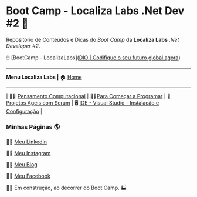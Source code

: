 # Boot Camp - Localiza Labs .Net Dev #2 :tractor:
Repositório de Conteúdos e Dicas do _Boot Camp_ da **Localiza Labs**  _.Net Developer #2_.

:computer_mouse: [BootCamp - LocalizaLabs]([DIO | Codifique o seu futuro global agora](https://web.dio.me/track/localiza-net-developer-2?tab=path))

------

**Menu Localiza Labs |** :house: [Home](https://github.com/fabiomfaria/dio-desafio-github-primeiro-repositorio)

------
| :man_scientist: [Pensamento Computacional](https://github.com/fabiomfaria/dio-desafio-github-primeiro-repositorio/tree/main/Bootcamp-LocalizaLabs-dotNet-Developer-2/a-Pensamento-Computacional) | :man_technologist:[Para Começar a Programar](https://github.com/fabiomfaria/dio-desafio-github-primeiro-repositorio/tree/main/Bootcamp-LocalizaLabs-dotNet-Developer-2/b-Primeiros-Passos-Para-Come%C3%A7ar-A-Programar) | :card_index: [Projetos Ageis com Scrum](https://github.com/fabiomfaria/dio-desafio-github-primeiro-repositorio/tree/main/Bootcamp-LocalizaLabs-dotNet-Developer-2/c-Projetos-Ageis-Com-SCRUM) | 🖥️ [IDE - Visual Studio - Instalação e Configuração](https://github.com/fabiomfaria/dio-desafio-github-primeiro-repositorio/tree/main/Bootcamp-LocalizaLabs-dotNet-Developer-2/d-IDE-Instalacao-e-Configuracao-VisualStudio) |



### Minhas Páginas 🌎 

👨‍💻 [Meu LinkedIn](https://www.linkedin.com/in/fabiodefaria/)

👨‍🏫 [Meu Instagram](https://www.instagram.com/tudoexplicado/)

👨‍💼 [Meu Blog](https://www.tudoexplicado.com/)

:man_office_worker: [Meu Facebook](https://www.facebook.com/tudoexplicadoficial)



:construction_worker_man: Em construção, ao decorrer do Boot Camp. :factory:
